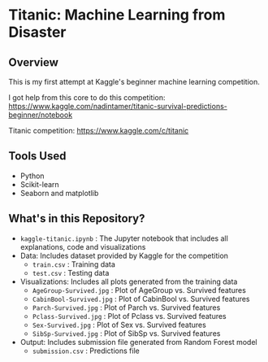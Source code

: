# Titanic: Machine Learning from Disaster

## Overview
This is my first attempt at Kaggle's beginner machine learning competition.

I got help from this core to do this competition: https://www.kaggle.com/nadintamer/titanic-survival-predictions-beginner/notebook

Titanic competition: https://www.kaggle.com/c/titanic

## Tools Used
* Python
* Scikit-learn
* Seaborn and matplotlib

## What's in this Repository?
* `kaggle-titanic.ipynb` : The Jupyter notebook that includes all explanations, code and visualizations
* Data: Includes dataset provided by Kaggle for the competition
    * `train.csv` : Training data
    * `test.csv` : Testing data
* Visualizations: Includes all plots generated from the training data
   * `AgeGroup-Survived.jpg` : Plot of AgeGroup vs. Survived features
   * `CabinBool-Survived.jpg` : Plot of CabinBool vs. Survived features
   * `Parch-Survived.jpg` : Plot of Parch vs. Survived features
   * `Pclass-Survived.jpg` : Plot of Pclass vs. Survived features
   * `Sex-Survived.jpg` : Plot of Sex vs. Survived features
   * `SibSp-Survived.jpg` : Plot of SibSp vs. Survived features
* Output: Includes submission file generated from Random Forest model
   * `submission.csv` : Predictions file

